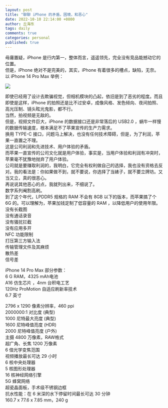 ```yaml
---
layout: post
title: "聊聊 iPhone 的矛盾，困境，和恶心"
date: 2022-10-10 22:14:00 +0800
author: 丘海东 
tags: daily
comments: true
categories: personal
published: true
---
```

毋庸置疑，iPhone 是行内第一，整体而言，遥遥领先，完全没有竞品能撼动它的位置。  
但是，iPhone 绝对不是完美的，其实，iPhone 有着很多的槽点，缺陷，无奈。  
以 iPhone 14 Pro Max 举例：  
<!--more-->  
![](http://r.photo.store.qq.com/psc?/V53xBhKC4JFvE03uTNAL1QWxNF3K6JJT/bqQfVz5yrrGYSXMvKr.cqaaplv9QRPMX7qsOrbnw08PIY1b3lup6qp7xy54qjvbuNt4mDmSOtUGP*gSbyTnipslgO7RNMVJ3AwtokCXQDvA!/r)  

即使已经用了设计去欺骗视觉，但相机模块的凸起，依旧是到了恶劣的程度。而且即使是这样，iPhone 的拍照还是比不过安卓，成像风格、发色倾向、夜间拍照、高光压制、镜头眩光鬼影，都不行。  
当然，拍视频是无敌的。  
但是，视频文件巨大，iPhone 的数据接口还是非常落后的 USB2.0 ，蜗牛一样慢的数据传输速度，根本满足不了苹果宣传的生产力需求。  
换用 TYPE-C 接口，问题马上解决，也没有任何技术障碍，但是，为了利润，苹果一直置之不理。  
这是公司利润和先进技术、用户体验的矛盾。  
而苹果一直宣传的公司文化就是用户体验，事实是，当用户体验和利润有冲突时，苹果毫不犹豫地抛弃了用户体验。  
公司就是要赚取利润的，我明白，它完全有权利做自己的选择，我也没有资格去反对。我的看法是：你如果做不到，就不要说，你选择了当婊子，就不要立牌坊。又当又立，真的很恶心。  
再说说其他恶心的点，我就列出来，不细说了。  
数字系列阉割高刷。  
到了这个年代，LPDDR5 规格的 RAM 不会有 8GB 以下的版本，而苹果搞了个 6G 的。可以理解为，苹果加钱定制了低容量的 RAM ，以降低用户的使用年限。  
没有长截图  
没有通话录音  
没有骚扰拦截  
没有应用多开  
NFC 功能限制  
打压第三方输入法  
传输管理文件及其麻烦  
散热差  
信号差  


iPhone 14 Pro Max 部分参数：  
6 G RAM，4325 mAh电池  
A16 仿生芯片 ，4nm 台积电工艺  
120Hz ProMotion 自适应刷新率技术  
6.7 英寸  

2796 x 1290 像素分辨率，460 ppi  
2000000:1 对比度 (典型)  
1000 尼特最大亮度 (典型)  
1600 尼特峰值亮度 (HDR)  
2000 尼特峰值亮度 (户外)  
主摄 4800 万像素，RAW格式   
超广角、长焦 1200 万像素  
6 倍光学变焦范围  
视频播放最长可达 29 小时  
6 核中央处理器  
5 核图形处理器  
16 核神经网络引擎  
5G 蜂窝网络  
超瓷晶面板，手术级不锈钢边框  
抗水性能：在 6 米深的水下停留时间最长可达 30 分钟  
160.7 x 77.6 x 7.85 mm，240 g
